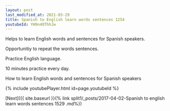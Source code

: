 ```yaml
---
layout: post
last_modified_at: 2021-03-29
title: Spanish to English learn words sentences 1254 
youtubeId: YH9n4OThhJw
---
```

 
 
Helps to learn English words and sentences for Spanish speakers.

Opportunitiy to repeat the words sentences. 

Practice English language. 
 
10 minutes practice every day. 
 
How to learn English words and sentences for Spanish speakers 
 
{% include youtubePlayer.html id=page.youtubeId %}
 
 
[Next]({{ site.baseurl }}{% link  split1/_posts/2017-04-02-Spanish to english learn words sentences 1529 .md%})
 
